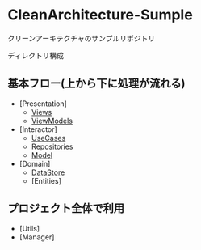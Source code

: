 # CleanArchitecture-Sumple
 クリーンアーキテクチャのサンプルリポジトリ

ディレクトリ構成
## 基本フロー(上から下に処理が流れる)
- [Presentation]
  - [Views](https://github.com/hiroaki-hirabayashi/CleanArchitecture-Sample/blob/main/CleanArchitecture-Sample/Presentation/Views)
  - [ViewModels](https://github.com/hiroaki-hirabayashi/CleanArchitecture-Sample/blob/main/CleanArchitecture-Sample/Presentation/ViewModels/README.md)
- [Interactor]
  - [UseCases](https://github.com/hiroaki-hirabayashi/CleanArchitecture-Sample/blob/main/CleanArchitecture-Sample/Interactor/UseCases/README.md)
  - [Repositories](https://github.com/hiroaki-hirabayashi/CleanArchitecture-Sample/blob/main/CleanArchitecture-Sample/Interactor/Repositories/README.md)
  - [Model](https://github.com/hiroaki-hirabayashi/CleanArchitecture-Sample/blob/main/CleanArchitecture-Sample/Interactor/Model/README.md)
- [Domain]
  - [DataStore](https://github.com/hiroaki-hirabayashi/CleanArchitecture-Sample/blob/main/CleanArchitecture-Sample/Domain/DataStore/README.md)
  - [Entities]

## プロジェクト全体で利用
- [Utils]
- [Manager]
